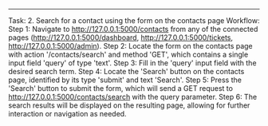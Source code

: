 ---
Task: 2. Search for a contact using the form on the contacts page
Workflow:
Step 1: Navigate to http://127.0.0.1:5000/contacts from any of the connected pages (http://127.0.0.1:5000/dashboard, http://127.0.0.1:5000/tickets, http://127.0.0.1:5000/admin).
Step 2: Locate the form on the contacts page with action '/contacts/search' and method 'GET', which contains a single input field 'query' of type 'text'.
Step 3: Fill in the 'query' input field with the desired search term.
Step 4: Locate the 'Search' button on the contacts page, identified by its type 'submit' and text 'Search'.
Step 5: Press the 'Search' button to submit the form, which will send a GET request to http://127.0.0.1:5000/contacts/search with the query parameter.
Step 6: The search results will be displayed on the resulting page, allowing for further interaction or navigation as needed.